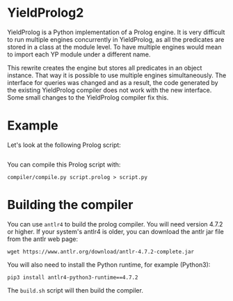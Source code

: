 # YieldProlog2

YieldProlog is a Python implementation of a Prolog engine.
It is very difficult to run multiple engines concurrently in YieldProlog, as all the predicates are stored in a class at the module level. To have multiple engines would mean to import each YP module under a different name.

This rewrite creates the engine but stores all predicates in an object instance. That way it is possible to use multiple engines simultaneously. The interface for queries was changed and as a result, the code generated by the existing YieldProlog compiler does not work with the new interface. Some small changes to the YieldProlog compiler fix this.

# Example

Let's look at the following Prolog script:

```

```

You can compile this Prolog script with:

```
compiler/compile.py script.prolog > script.py
```

# Building the compiler

You can use `antlr4` to build the prolog compiler. You will need version 4.7.2 or higher. If your system's antlr4 is older, you can download the antlr jar file from the antlr web page:

```
wget https://www.antlr.org/download/antlr-4.7.2-complete.jar
```

You will also need to install the Python runtime, for example (Python3):

```
pip3 install antlr4-python3-runtime==4.7.2
```

The `build.sh` script will then build the compiler.
 

